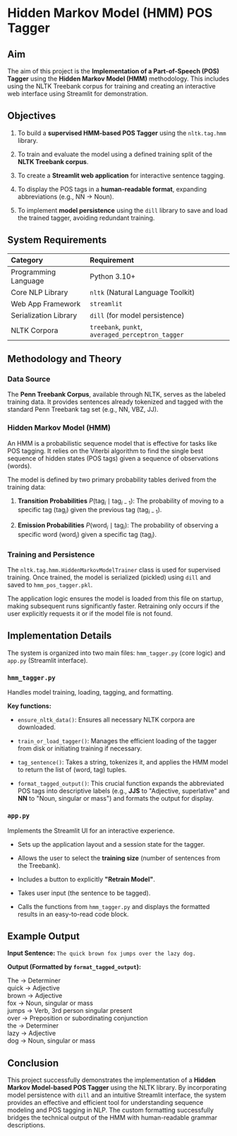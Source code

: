 # Hidden Markov Model (HMM) POS Tagger

## Aim

The aim of this project is the **Implementation of a Part-of-Speech (POS) Tagger** using the **Hidden Markov Model (HMM)** methodology. This includes using the NLTK Treebank corpus for training and creating an interactive web interface using Streamlit for demonstration.

## Objectives

1. To build a **supervised HMM-based POS Tagger** using the `nltk.tag.hmm` library.

2. To train and evaluate the model using a defined training split of the **NLTK Treebank corpus**.

3. To create a **Streamlit web application** for interactive sentence tagging.

4. To display the POS tags in a **human-readable format**, expanding abbreviations (e.g., NN → Noun).

5. To implement **model persistence** using the `dill` library to save and load the trained tagger, avoiding redundant training.

## System Requirements

| Category              | Requirement                                       |
| :-------------------- | :------------------------------------------------ |
| Programming Language  | Python 3.10+                                      |
| Core NLP Library      | `nltk` (Natural Language Toolkit)                 |
| Web App Framework     | `streamlit`                                       |
| Serialization Library | `dill` (for model persistence)                    |
| NLTK Corpora          | `treebank`, `punkt`, `averaged_perceptron_tagger` |

## Methodology and Theory

### Data Source

The **Penn Treebank Corpus**, available through NLTK, serves as the labeled training data. It provides sentences already tokenized and tagged with the standard Penn Treebank tag set (e.g., NN, VBZ, JJ).

### Hidden Markov Model (HMM)

An HMM is a probabilistic sequence model that is effective for tasks like POS tagging. It relies on the Viterbi algorithm to find the single best sequence of hidden states (POS tags) given a sequence of observations (words).

The model is defined by two primary probability tables derived from the training data:

1. **Transition Probabilities** $P(\text{tag}_i \mid \text{tag}_{i-1})$: The probability of moving to a specific tag ($\text{tag}_i$) given the previous tag ($\text{tag}_{i-1}$).

2. **Emission Probabilities** $P(\text{word}_i \mid \text{tag}_i)$: The probability of observing a specific word ($\text{word}_i$) given a specific tag ($\text{tag}_i$).

### Training and Persistence

The `nltk.tag.hmm.HiddenMarkovModelTrainer` class is used for supervised training. Once trained, the model is serialized (pickled) using `dill` and saved to `hmm_pos_tagger.pkl`.

The application logic ensures the model is loaded from this file on startup, making subsequent runs significantly faster. Retraining only occurs if the user explicitly requests it or if the model file is not found.

## Implementation Details

The system is organized into two main files: `hmm_tagger.py` (core logic) and `app.py` (Streamlit interface).

### `hmm_tagger.py`

Handles model training, loading, tagging, and formatting.

**Key functions:**

-   `ensure_nltk_data()`: Ensures all necessary NLTK corpora are downloaded.

-   `train_or_load_tagger()`: Manages the efficient loading of the tagger from disk or initiating training if necessary.

-   `tag_sentence()`: Takes a string, tokenizes it, and applies the HMM model to return the list of (word, tag) tuples.

-   `format_tagged_output()`: This crucial function expands the abbreviated POS tags into descriptive labels (e.g., **JJS** to "Adjective, superlative" and **NN** to "Noun, singular or mass") and formats the output for display.

### `app.py`

Implements the Streamlit UI for an interactive experience.

-   Sets up the application layout and a session state for the tagger.

-   Allows the user to select the **training size** (number of sentences from the Treebank).

-   Includes a button to explicitly **"Retrain Model"**.

-   Takes user input (the sentence to be tagged).

-   Calls the functions from `hmm_tagger.py` and displays the formatted results in an easy-to-read code block.

## Example Output

**Input Sentence:**
`The quick brown fox jumps over the lazy dog.`

**Output (Formatted by `format_tagged_output`):**

The → Determiner  
quick → Adjective  
brown → Adjective  
fox → Noun, singular or mass  
jumps → Verb, 3rd person singular present  
over → Preposition or subordinating conjunction  
the → Determiner  
lazy → Adjective  
dog → Noun, singular or mass

## Conclusion

This project successfully demonstrates the implementation of a **Hidden Markov Model-based POS Tagger** using the NLTK library. By incorporating model persistence with `dill` and an intuitive Streamlit interface, the system provides an effective and efficient tool for understanding sequence modeling and POS tagging in NLP. The custom formatting successfully bridges the technical output of the HMM with human-readable grammar descriptions.
